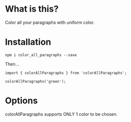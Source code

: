# What is this?

Color all your paragraphs with uniform color.

# Installation

`npm i color_all_paragraphs --save`

Then...

```
import { colorAllParagraphs } from 'colorAllParagraphs';

colorAllParagraphs('green');

```

# Options
colorAllParagraphs supports ONLY 1 color to be chosen.